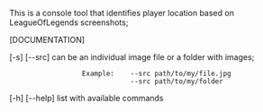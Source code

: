 This is a console tool that identifies player location based on LeagueOfLegends screenshots;

[DOCUMENTATION]

[-s] [--src]   can be an individual image file or a folder with images;

                      Example:    --src path/to/my/file.jpg
                                  --src path/to/my/folder
                                  
[-h] [--help]  list with available commands

